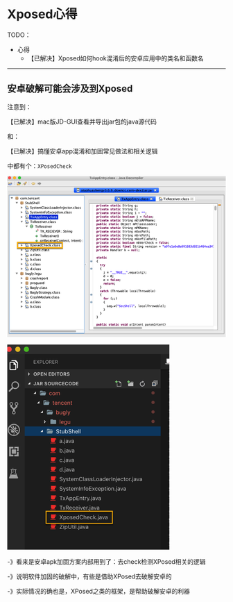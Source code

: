 # Xposed心得

TODO：

* 心得
  * 【已解决】Xposed如何hook混淆后的安卓应用中的类名和函数名

---

## 安卓破解可能会涉及到Xposed

注意到：

【已解决】mac版JD-GUI查看并导出jar包的java源代码

和：

【已解决】搞懂安卓app混淆和加固常见做法和相关逻辑

中都有个：`XPosedCheck`

![txappentry_class_xposedcheck](../assets/img/txappentry_class_xposedcheck.png)

![stubshell_xposedcheck](../assets/img/stubshell_xposedcheck.png)

-》看来是安卓apk加固方案内部用到了：去check检测XPosed相关的逻辑

-》说明软件加固的破解中，有些是借助XPosed去破解安卓的

-》实际情况的确也是，XPosed之类的框架，是帮助破解安卓的利器
